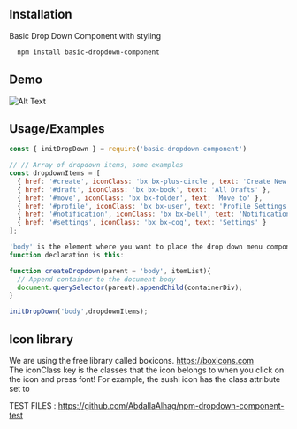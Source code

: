 
## Installation

Basic Drop Down Component with styling

```bash
  npm install basic-dropdown-component

```
    
## Demo

![Alt Text](https://media.giphy.com/media/v1.Y2lkPTc5MGI3NjExMnhqa3NxbWxzdjhsZjFwbHVnb3dnbXphbzZ5eHZtOXVvMG9wa2JvZiZlcD12MV9pbnRlcm5hbF9naWZfYnlfaWQmY3Q9Zw/qMBiR1Kh89PFMI17I2/giphy.gif)

## Usage/Examples

```javascript
const { initDropDown } = require('basic-dropdown-component')

// // Array of dropdown items, some examples
const dropdownItems = [
  { href: '#create', iconClass: 'bx bx-plus-circle', text: 'Create New' },
  { href: '#draft', iconClass: 'bx bx-book', text: 'All Drafts' },
  { href: '#move', iconClass: 'bx bx-folder', text: 'Move to' },
  { href: '#profile', iconClass: 'bx bx-user', text: 'Profile Settings' },
  { href: '#notification', iconClass: 'bx bx-bell', text: 'Notification' },
  { href: '#settings', iconClass: 'bx bx-cog', text: 'Settings' }
];

'body' is the element where you want to place the drop down menu component. 
function declaration is this:

function createDropdown(parent = 'body', itemList){
  // Append container to the document body
  document.querySelector(parent).appendChild(containerDiv);
}

initDropDown('body',dropdownItems);
```


## Icon library

We are using the free library called boxicons. https://boxicons.com \
The iconClass key is the classes that the icon belongs to when you click on the icon and press font! For example, the sushi icon has the class attribute set to <i class='bx bxs-sushi'></i> 

TEST FILES : https://github.com/AbdallaAlhag/npm-dropdown-component-test